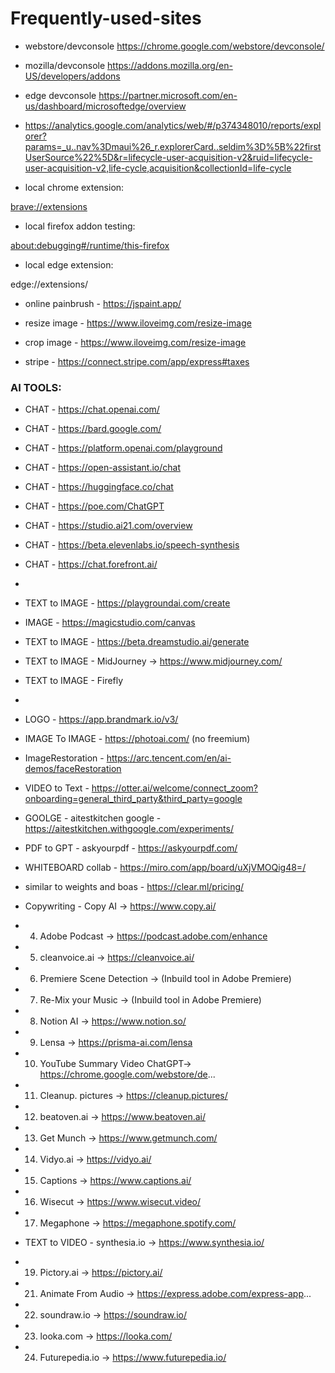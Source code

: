 # Frequently-used-sites

- webstore/devconsole https://chrome.google.com/webstore/devconsole/
- mozilla/devconsole https://addons.mozilla.org/en-US/developers/addons
- edge devconsole https://partner.microsoft.com/en-us/dashboard/microsoftedge/overview
- https://analytics.google.com/analytics/web/#/p374348010/reports/explorer?params=_u..nav%3Dmaui%26_r.explorerCard..seldim%3D%5B%22firstUserSource%22%5D&r=lifecycle-user-acquisition-v2&ruid=lifecycle-user-acquisition-v2,life-cycle,acquisition&collectionId=life-cycle

- local chrome extension:

[brave://extensions](brave://extensions)

- local firefox addon testing: 

[about:debugging#/runtime/this-firefox](about:debugging#/runtime/this-firefox)

- local edge extension: 

edge://extensions/

- online painbrush - https://jspaint.app/
- resize image - https://www.iloveimg.com/resize-image
- crop image - https://www.iloveimg.com/resize-image

- stripe - https://connect.stripe.com/app/express#taxes


### AI TOOLS:

- CHAT - https://chat.openai.com/
- CHAT - https://bard.google.com/
- CHAT - https://platform.openai.com/playground
- CHAT -  https://open-assistant.io/chat
- CHAT -  https://huggingface.co/chat
- CHAT -  https://poe.com/ChatGPT
- CHAT - https://studio.ai21.com/overview
- CHAT - https://beta.elevenlabs.io/speech-synthesis
- CHAT - https://chat.forefront.ai/
- 
- TEXT to IMAGE - https://playgroundai.com/create
- IMAGE - https://magicstudio.com/canvas
- TEXT to IMAGE - https://beta.dreamstudio.ai/generate
- TEXT to IMAGE - MidJourney → https://www.midjourney.com/
- TEXT to IMAGE - Firefly
- 
- LOGO - https://app.brandmark.io/v3/
- IMAGE To IMAGE - https://photoai.com/ (no freemium)
- ImageRestoration - https://arc.tencent.com/en/ai-demos/faceRestoration
- VIDEO to Text - https://otter.ai/welcome/connect_zoom?onboarding=general_third_party&third_party=google

- GOOLGE - aitestkitchen google - https://aitestkitchen.withgoogle.com/experiments/
- PDF to GPT - askyourpdf - https://askyourpdf.com/
- WHITEBOARD collab - https://miro.com/app/board/uXjVMOQig48=/
- similar to weights and boas -  https://clear.ml/pricing/
- Copywriting - Copy AI → https://www.copy.ai/


- 04. Adobe Podcast → https://podcast.adobe.com/enhance
- 05. cleanvoice.ai → https://cleanvoice.ai/
- 06. Premiere Scene Detection → (Inbuild tool in Adobe Premiere)
- 07. Re-Mix your Music → (Inbuild tool in Adobe Premiere)
- 08. Notion AI → https://www.notion.so/
- 09. Lensa → https://prisma-ai.com/lensa
- 10. YouTube Summary Video ChatGPT→ https://chrome.google.com/webstore/de...
- 11. Cleanup. pictures → https://cleanup.pictures/
- 12. beatoven.ai → https://www.beatoven.ai/
- 13. Get Munch → https://www.getmunch.com/
- 14. Vidyo.ai → https://vidyo.ai/
- 15. Captions → https://www.captions.ai/
- 16. Wisecut → https://www.wisecut.video/
- 17. Megaphone → https://megaphone.spotify.com/
- TEXT to VIDEO - synthesia.io → https://www.synthesia.io/
- 19. Pictory.ai → https://pictory.ai/
- 21. Animate From Audio → https://express.adobe.com/express-app...
- 22. soundraw.io → https://soundraw.io/
- 23. looka.com → https://looka.com/
- 24. Futurepedia.io →  https://www.futurepedia.io/
